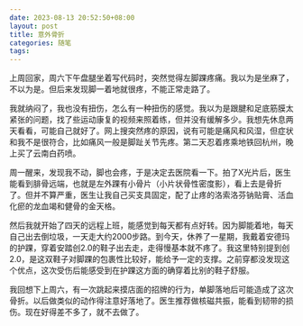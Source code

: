 ```yaml
---
date: 2023-08-13 20:52:50+08:00
layout: post
title: 意外骨折
categories: 随笔
tags: 
---
```


上周回家，周六下午盘腿坐着写代码时，突然觉得左脚踝疼痛。我以为是坐麻了，不以为是。但后来发现脚一着地就很疼，不能正常走路了。

我就纳闷了，我也没有扭伤，怎么有一种扭伤的感觉。我以为是跟腱和足底筋膜太紧张的问题，找了些运动康复的视频来照着练，但并没有缓解多少。我想先休息两天看看，可能自己就好了。网上搜突然疼的原因，说有可能是痛风和风湿，但症状和我不是很符合，比如痛风一般是脚趾关节先疼。第二天忍着疼乘地铁回杭州，晚上买了云南白药喷。

周一醒来，发现我不动，脚也会疼，于是决定去医院看一下。拍了X光片后，医生能看到腓骨远端，也就是左外踝有小骨片（小片状骨性密度影），看上去是骨折了。但并不算严重，医生让我自己买支具固定，配了止疼的洛索洛芬钠贴膏、活血化瘀的龙血竭和健骨的金天格。

然后我就开始了四天的远程上班，能感觉到每天都有点好转。因为脚能着地，每天自己出去倒垃圾，一天走大约2000步路。到今天，休养了一星期，我戴着安德玛的护踝，穿着安踏创2.0的鞋子出去走，走得慢基本就不疼了。我这里特别提到创2.0，是这双鞋子对脚踝的包裹性比较好，能给予一定的支撑。之前穿都没发现这个优点，这次受伤后能感受到在护踝这方面的确穿着比别的鞋子舒服。

我回想下上周六，有一次跳起来摸店面的招牌的行为，单脚落地后可能造成了这次骨折。以后做类似的动作得注意好落地了。医生推荐做核磁共振，能看到韧带的损伤。现在好得差不多了，就不去做了。


